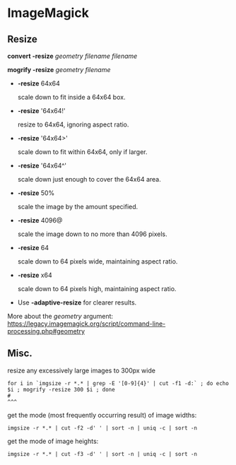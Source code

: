 # ImageMagick

## Resize

**convert -resize** *geometry* *filename* *filename*

**mogrify -resize** *geometry* *filename*

-   **-resize** 64x64

    scale down to fit inside a 64x64 box.
    
-   **-resize** '64x64!'

    resize to 64x64, ignoring aspect ratio.
    
-   **-resize** '64x64>'

    scale down to fit within 64x64, only if larger.

-   **-resize** '64x64^'

    scale down just enough to cover the 64x64 area.
    
-   **-resize** 50%

    scale the image by the amount specified.

-   **-resize** 4096@

    scale the image down to no more than 4096 pixels.

-   **-resize** 64

    scale down to 64 pixels wide, maintaining aspect ratio.
    
-   **-resize** x64

    scale down to 64 pixels high, maintaining aspect ratio.
    
-   Use **-adaptive-resize** for clearer results.

More about the *geometry* argument:
https://legacy.imagemagick.org/script/command-line-processing.php#geometry

## Misc.

resize any excessively large images to 300px wide

    for i in `imgsize -r *.* | grep -E '[0-9]{4}' | cut -f1 -d:` ; do echo $i ; mogrify -resize 300 $i ; done
    #                                                                                           ^^^

get the mode (most frequently occurring result) of image widths:

    imgsize -r *.* | cut -f2 -d' ' | sort -n | uniq -c | sort -n

get the mode of image heights:

    imgsize -r *.* | cut -f3 -d' ' | sort -n | uniq -c | sort -n


